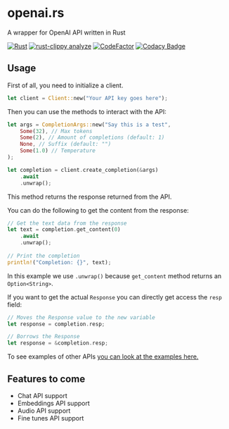 # openai.rs
A wrapper for OpenAI API written in Rust

[![Rust](https://github.com/obvMellow/openai.rs/actions/workflows/rust.yml/badge.svg)](https://github.com/obvMellow/openai.rs/actions/workflows/rust.yml)
[![rust-clippy analyze](https://github.com/obvMellow/openai.rs/actions/workflows/rust-clippy.yml/badge.svg)](https://github.com/obvMellow/openai.rs/actions/workflows/rust-clippy.yml)
[![CodeFactor](https://www.codefactor.io/repository/github/obvmellow/openai.rs/badge)](https://www.codefactor.io/repository/github/obvmellow/openai.rs)
[![Codacy Badge](https://app.codacy.com/project/badge/Grade/c4d2a6bb48d74561a717cdbb8e6e85b6)](https://www.codacy.com/gh/obvMellow/openai.rs/dashboard?utm_source=github.com&amp;utm_medium=referral&amp;utm_content=obvMellow/openai.rs&amp;utm_campaign=Badge_Grade)

## Usage
First of all, you need to initialize a client.

```rust
let client = Client::new("Your API key goes here");
```

Then you can use the methods to interact with the API:

```rust
let args = CompletionArgs::new("Say this is a test",
    Some(32), // Max tokens
    Some(2), // Amount of completions (default: 1)
    None, // Suffix (default: "")
    Some(1.0) // Temperature
);

let completion = client.create_completion(&args)
    .await
    .unwrap();
```
This method returns the response returned from the API.

You can do the following to get the content from the response:

```rust
// Get the text data from the response
let text = completion.get_content(0)
    .await
    .unwrap();
    
// Print the completion
println!("Completion: {}", text);
```
In this example we use `.unwrap()` because `get_content` method returns an `Option<String>`.


If you want to get the actual `Response` you can directly get access the `resp` field:

```rust
// Moves the Response value to the new variable
let response = completion.resp;
```
```rust
// Borrows the Response
let response = &completion.resp;
```

To see examples of other APIs [you can look at the examples here.](https://github.com/obvMellow/openai.rs/tree/main/examples)

## Features to come
-   Chat API support
-   Embeddings API support
-   Audio API support
-   Fine tunes API support
